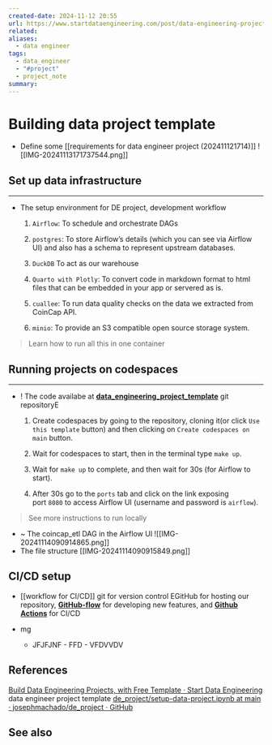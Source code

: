 ```yaml
---
created-date: 2024-11-12 20:55
url: https://www.startdataengineering.com/post/data-engineering-projects-with-free-template/#set-up-data-infrastructure
related: 
aliases:
  - data engineer
tags:
  - data_engineer
  - "#project"
  - project_note
summary:
---
```

# Building data project template 
- Define some [[requirements for data engineer project (202411121714)]]
	![[IMG-20241113171737544.png]]
## Set up data infrastructure
---
-  The setup environment for DE project, development workflow 
	1. `Airflow`: To schedule and orchestrate DAGs
	1. `postgres`: To store Airflow’s details (which you can see via Airflow UI) and also has a schema to represent upstream databases.
	2. `DuckDB` To act as our warehouse
	
	1. `Quarto with Plotly`: To convert code in markdown format to html files that can be embedded in your app or servered as is.
	2. `cuallee`: To run data quality checks on the data we extracted from CoinCap API.
	3. `minio`: To provide an S3 compatible open source storage system.
> Learn how to run all this in one container 
## Running projects on codespaces
---
- ! The code availabe at **[data_engineering_project_template](https://github.com/josephmachado/data_engineering_project_template/tree/main?tab=readme-ov-file#data-engineering-project-template)**  git repositoryE
	1. Create codespaces by going to the repository, cloning it(or click `Use this template` button) and then clicking on `Create codespaces on main` button.
	2. Wait for codespaces to start, then in the terminal type `make up`.
	 
	3. Wait for `make up` to complete, and then wait for 30s (for Airflow to start).
	4. After 30s go to the `ports` tab and click on the link exposing port `8080` to access Airflow UI (username and password is `airflow`).
> See more instructions to run locally 

- ~ The coincap_etl DAG in the Airflow UI
	![[IMG-20241114090914865.png]]
- The file structure
	[[IMG-20241114090915849.png]]
## CI/CD setup
- [[workflow for CI/CD]]
		git for version control
	    EGitHub for hosting our repository, **[GitHub-flow](https://docs.github.com/en/get-started/quickstart/github-flow)** for developing new features, and
	    **[Github Actions](https://github.com/features/actions)** for CI/CD
	
- mg 
	- JFJFJNF
			- FFD
				- VFDVVDV







## References 
[Build Data Engineering Projects, with Free Template · Start Data Engineering](https://www.startdataengineering.com/post/data-engineering-projects-with-free-template/#set-up-data-infrastructure) data engineer project template
[de\_project/setup-data-project.ipynb at main · josephmachado/de\_project · GitHub](https://github.com/josephmachado/de_project/blob/main/setup-data-project.ipynb)
## See also
